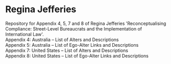 # Regina Jefferies

Repository for Appendix 4, 5, 7 and 8 of Regina Jefferies 'Reconceptualising Compliance: Street-Level Bureaucrats and the Implementation of International Law'.
<br>Appendix 4: Australia – List of Alters and Descriptions
<br>Appendix 5: Australia – List of Ego-Alter Links and Descriptions
<br>Appendix 7: United States – List of Alters and Descriptions
<br>Appendix 8: United States – List of Ego-Alter Links and Descriptions
